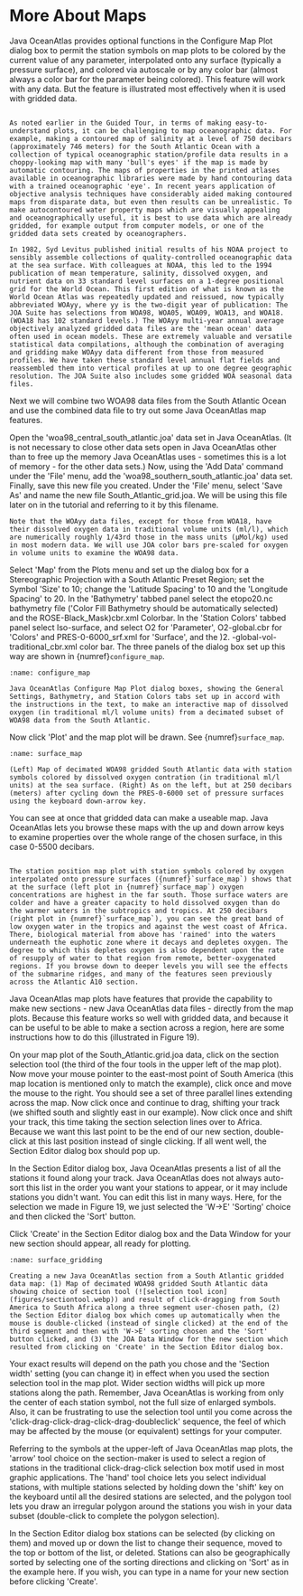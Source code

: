 # More About Maps

Java OceanAtlas provides optional functions in the Configure Map Plot dialog box to permit the station symbols on map plots to be colored by the current value of any parameter, interpolated onto any surface (typically a pressure surface), and colored via autoscale or by any color bar (almost always a color bar for the parameter being colored). This feature will work with any data. But the feature is illustrated most effectively when it is used with gridded data.

```{note}

As noted earlier in the Guided Tour, in terms of making easy-to-understand plots, it can be challenging to map oceanographic data. For example, making a contoured map of salinity at a level of 750 decibars (approximately 746 meters) for the South Atlantic Ocean with a collection of typical oceanographic station/profile data results in a choppy-looking map with many 'bull's eyes' if the map is made by automatic contouring. The maps of properties in the printed atlases available in oceanographic libraries were made by hand contouring data with a trained oceanographic 'eye'. In recent years application of objective analysis techniques have considerably aided making contoured maps from disparate data, but even then results can be unrealistic. To make autocontoured water property maps which are visually appealing and oceanographically useful, it is best to use data which are already gridded, for example output from computer models, or one of the gridded data sets created by oceanographers.

In 1982, Syd Levitus published initial results of his NOAA project to sensibly assemble collections of quality-controlled oceanographic data at the sea surface. With colleagues at NOAA, this led to the 1994 publication of mean temperature, salinity, dissolved oxygen, and nutrient data on 33 standard level surfaces on a 1-degree positional grid for the World Ocean. This first edition of what is known as the World Ocean Atlas was repeatedly updated and reissued, now typically abbreviated WOAyy, where yy is the two-digit year of publication: The JOA Suite has selections from WOA98, WOA05, WOA09, WOA13, and WOA18. (WOA18 has 102 standard levels.) The WOAyy multi-year annual average objectively analyzed gridded data files are the 'mean ocean' data often used in ocean models. These are extremely valuable and versatile statistical data compilations, although the combination of averaging and gridding make WOAyy data different from those from measured profiles. We have taken these standard level annual flat fields and reassembled them into vertical profiles at up to one degree geographic resolution. The JOA Suite also includes some gridded WOA seasonal data files.
```

Next we will combine two WOA98 data files from the South Atlantic Ocean and use the combined data file to try out some Java OceanAtlas map features.

Open the 'woa98_central_south_atlantic.joa' data set in Java OceanAtlas. (It is not necessary to close other data sets open in Java OceanAtlas other than to free up the memory Java OceanAtlas uses - sometimes this is a lot of memory - for the other data sets.) Now, using the 'Add Data' command under the 'File' menu, add the 'woa98_southern_south_atlantic.joa' data set. Finally, save this new file you created. Under the 'File' menu, select 'Save As' and name the new file South_Atlantic_grid.joa. We will be using this file later on in the tutorial and referring to it by this filename.

```{note}
Note that the WOAyy data files, except for those from WOA18, have their dissolved oxygen data in traditional volume units (ml/l), which are numerically roughly 1/43rd those in the mass units (µMol/kg) used in most modern data. We will use JOA color bars pre-scaled for oxygen in volume units to examine the WOA98 data.
```

Select 'Map' from the Plots menu and set up the dialog box for a Stereographic Projection with a South Atlantic Preset Region; set the Symbol 'Size' to 10; change the 'Latitude Spacing' to 10 and the 'Longitude Spacing' to 20. In the 'Bathymetry' tabbed panel select the etopo20.nc bathymetry file ('Color Fill Bathymetry should be automatically selected) and the ROSE-Black_Mask)cbr.xml Colorbar. In the 'Station Colors' tabbed panel select Iso-surface, and select O2 for 'Parameter', O2-global.cbr for 'Colors' and PRES-0-6000_srf.xml for 'Surface', and the )2. -global-vol-traditional_cbr.xml color bar. The three panels of the dialog box set up this way are shown in {numref}`configure_map`.

```{figure} figures/fig17.webp
:name: configure_map

Java OceanAtlas Configure Map Plot dialog boxes, showing the General Settings, Bathymetry, and Station Colors tabs set up in accord with the instructions in the text, to make an interactive map of dissolved oxygen (in traditional ml/l volume units) from a decimated subset of WOA98 data from the South Atlantic.
```

Now click 'Plot' and the map plot will be drawn. See {numref}`surface_map`.

```{figure} figures/fig18.webp
:name: surface_map

(Left) Map of decimated WOA98 gridded South Atlantic data with station symbols colored by dissolved oxygen contration (in traditional ml/l units) at the sea surface. (Right) As on the left, but at 250 decibars (meters) after cycling down the PRES-0-6000 set of pressure surfaces using the keyboard down-arrow key.
```

You can see at once that gridded data can make a useable map. Java OceanAtlas lets you browse these maps with the up and down arrow keys to examine properties over the whole range of the chosen surface, in this case 0-5500 decibars.

```{admonition} Oceanographic Note

The station position map plot with station symbols colored by oxygen interpolated onto pressure surfaces ({numref}`surface_map`) shows that at the surface (left plot in {numref}`surface_map`) oxygen concentrations are highest in the far south. Those surface waters are colder and have a greater capacity to hold dissolved oxygen than do the warmer waters in the subtropics and tropics. At 250 decibars (right plot in {numref}`surface_map`), you can see the great band of low oxygen water in the tropics and against the west coast of Africa. There, biological material from above has 'rained' into the waters underneath the euphotic zone where it decays and depletes oxygen. The degree to which this depletes oxygen is also dependent upon the rate of resupply of water to that region from remote, better-oxygenated regions. If you browse down to deeper levels you will see the effects of the submarine ridges, and many of the features seen previously across the Atlantic A10 section.
```

Java OceanAtlas map plots have features that provide the capability to make new sections - new Java OceanAtlas data files - directly from the map plots. Because this feature works so well with gridded data, and because it can be useful to be able to make a section across a region, here are some instructions how to do this (illustrated in Figure 19).

On your map plot of the South_Atlantic.grid.joa data, click on the section selection tool (the third of the four tools in the upper left of the map plot). Now move your mouse pointer to the east-most point of South America (this map location is mentioned only to match the example), click once and move the mouse to the right. You should see a set of three parallel lines extending across the map. Now click once and continue to drag, shifting your track (we shifted south and slightly east in our example). Now click once and shift your track, this time taking the section selection lines over to Africa. Because we want this last point to be the end of our new section, double-click at this last position instead of single clicking. If all went well, the Section Editor dialog box should pop up.

In the Section Editor dialog box, Java OceanAtlas presents a list of all the stations it found along your track. Java OceanAtlas does not always auto-sort this list in the order you want your stations to appear, or it may include stations you didn't want. You can edit this list in many ways. Here, for the selection we made in Figure 19, we just selected the 'W->E' 'Sorting' choice and then clicked the 'Sort' button.

Click 'Create' in the Section Editor dialog box and the Data Window for your new section should appear, all ready for plotting.

```{figure} figures/fig19.webp
:name: surface_gridding

Creating a new Java OceanAtlas section from a South Atlantic gridded data map: (1) Map of decimated WOA98 gridded South Atlantic data showing choice of section tool (![selection tool icon](figures/sectiontool.webp)) and result of click-dragging from South America to South Africa along a three segment user-chosen path, (2) the Section Editor dialog box which comes up automatically when the mouse is double-clicked (instead of single clicked) at the end of the third segment and then with 'W->E' sorting chosen and the 'Sort' button clicked, and (3) the JOA Data Window for the new section which resulted from clicking on 'Create' in the Section Editor dialog box.
```

Your exact results will depend on the path you chose and the 'Section width' setting (you can change it) in effect when you used the section selection tool in the map plot. Wider section widths will pick up more stations along the path. Remember, Java OceanAtlas is working from only the center of each station symbol, not the full size of enlarged symbols. Also, it can be frustrating to use the selection tool until you come across the 'click-drag-click-drag-click-drag-doubleclick' sequence, the feel of which may be affected by the mouse (or equivalent) settings for your computer.

Referring to the symbols at the upper-left of Java OceanAtlas map plots, the 'arrow' tool choice on the section-maker is used to select a region of stations in the traditional click-drag-click selection box motif used in most graphic applications. The 'hand' tool choice lets you select individual stations, with multiple stations selected by holding down the 'shift' key on the keyboard until all the desired stations are selected, and the polygon tool lets you draw an irregular polygon around the stations you wish in your data subset (double-click to complete the polygon selection).

In the Section Editor dialog box stations can be selected (by clicking on them) and moved up or down the list to change their sequence, moved to the top or bottom of the list, or deleted. Stations can also be geographically sorted by selecting one of the sorting directions and clicking on 'Sort' as in the example here. If you wish, you can type in a name for your new section before clicking 'Create'.